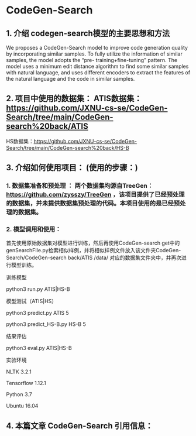 # CodeGen-Search

## 1. 介绍 codegen-search模型的主要思想和方法

We proposes a CodeGen-Search model to improve code generation quality by incorporating similar samples. To fully utilize the information of similar samples, the model adopts the “pre- training+fine-tuning” pattern. The model uses a minimum edit distance algorithm to find some similar samples with natural language, and uses different encoders to extract the features of the natural language and the code in similar samples.

## 2. 项目中使用的数据集： ATIS数据集：https://github.com/JXNU-cs-se/CodeGen-Search/tree/main/CodeGen-search%20back/ATIS
HS数据集：https://github.com/JXNU-cs-se/CodeGen-Search/tree/main/CodeGen-search%20back/HS-B


## 3. 介绍如何使用项目：  (使用的步骤：)
### 1. 数据集准备和预处理 ： 两个数据集均源自TreeGen：https://github.com/zysszy/TreeGen ，该项目提供了已经预处理的数据集，并未提供数据集预处理的代码。本项目使用的是已经预处理的数据集。 

### 2. 模型调用和使用： 
首先使用原始数据集对模型进行训练，然后再使用CodeGen-search get中的genSearchFIle.py检索相似样例，并将相似样例文件放入该文件夹CodeGen-Search/CodeGen-search back/ATIS
/data/ 对应的数据集文件夹中，并再次进行模型训练。

训练模型

python3 run.py ATIS|HS-B

模型测试（ATIS|HS）

python3 predict.py ATIS 5

python3 predict_HS-B.py HS-B 5

结果评估

python3 eval.py ATIS|HS-B

实验环境

NLTK 3.2.1

Tensorflow 1.12.1

Python 3.7

Ubuntu 16.04

    
    
 ## 4. 本篇文章 CodeGen-Search  引用信息：
 
 


